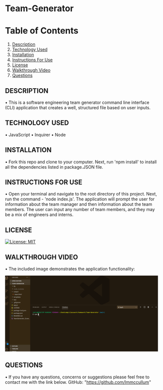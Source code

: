 # Team-Generator

# Table of Contents

  1. [Description](#Description)
  2. [Technology Used](#TechnologyUsed)
  3. [Installation](#Installation)
  4. [Instructions For Use](#InstructionsForUse)
  5. [License](#License)
  6. [Walkthrough Video](#WalkthroughVideo)
  7. [Questions](#Questions)

## DESCRIPTION
• This is a software engineering team generator command line interface (CLI) application that creates a well, structured file based on user inputs.  

## TECHNOLOGY USED
• JavaScript
• Inquirer
• Node

## INSTALLATION
• Fork this repo and clone to your computer. Next, run 'npm install' to install all the dependencies listed in package.JSON file.

## INSTRUCTIONS FOR USE
• Open your terminal and navigate to the root directory of this project. Next, run the command - 'node index.js'. The application will prompt the user for information about the team manager and then information about the team members. The user can input any number of team members, and they may be a mix of engineers and interns.

## LICENSE

[![License: MIT](https://img.shields.io/badge/License-MIT-yellow.svg)](https://opensource.org/licenses/MIT)

## WALKTHROUGH VIDEO
• The included image demonstrates the application functionality:

![Demonstrative Video](TeamGenerator_ScreenCapture.gif)

## QUESTIONS
• If you have any questions, concerns or suggestions please feel free to contact me with the link below.
GitHub: "https://github.com/lmmccullum"
